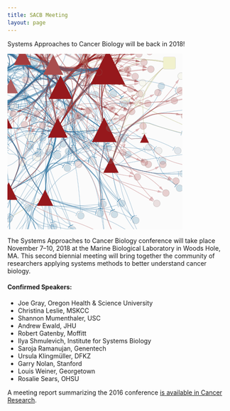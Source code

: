 ```yaml
---
title: SACB Meeting
layout: page
---
```


Systems Approaches to Cancer Biology will be back in 2018!

![Network diagram](/public/img/network_diag.png)

The Systems Approaches to Cancer Biology conference will take place November 7–10, 2018 at the Marine Biological Laboratory in Woods Hole, MA. This second biennial meeting will bring together the community of researchers applying systems methods to better understand cancer biology.

#### Confirmed Speakers:

- Joe Gray, Oregon Health & Science University
- Christina Leslie, MSKCC
- Shannon Mumenthaler, USC
- Andrew Ewald, JHU
- Robert Gatenby, Moffitt
- Ilya Shmulevich, Institute for Systems Biology
- Saroja Ramanujan, Genentech
- Ursula Klingmüller, DFKZ
- Garry Nolan, Stanford
- Louis Weiner, Georgetown
- Rosalie Sears, OHSU

A meeting report summarizing the 2016 conference [is available in Cancer Research](http://cancerres.aacrjournals.org/content/76/23/6774).

